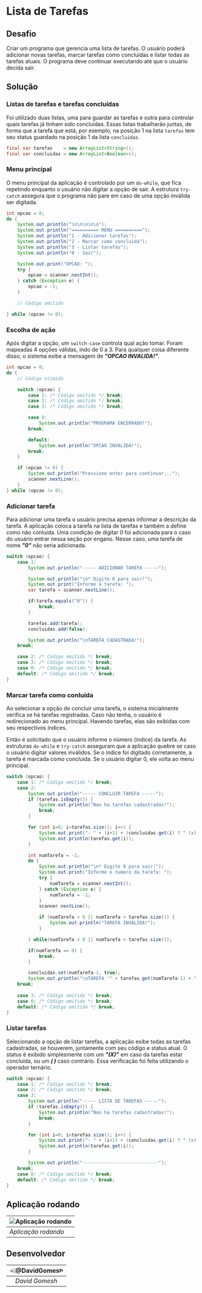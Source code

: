 # Lista de Tarefas

## Desafio

Criar um programa que gerencia uma lista de tarefas. O usuário poderá adicionar novas tarefas, marcar tarefas como concluídas e listar todas as tarefas atuais. O programa deve continuar executando até que o usuário decida sair.

## Solução

### Listas de tarefas e tarefas concluídas

Foi utilizado duas listas, uma para guardar as tarefas e outra para controlar quais tarefas já tinham sido concluídas. Essas listas trabalharão juntas, de forma que a tarefa que está, por exemplo, na posição 1 na lista `tarefas` tem seu status guardado na posição 1 da lista `concluidas`.

```java
final var tarefas    = new ArrayList<String>();
final var concluidas = new ArrayList<Boolean>();
```

### Menu principal

O menu principal da aplicação é controlado por um `do-while`, que fica repetindo enquanto o usuário não digitar a opção de sair. A estrutura `try-catch` assegura que o programa não pare em caso de uma opção inválida ser digitada.

```java
int opcao = 0;
do {
    System.out.println("\n\n\n\n\n");
    System.out.println("========== MENU ==========");
    System.out.println("1 - Adicionar tarefas");
    System.out.println("2 - Marcar como concluida");
    System.out.println("3 - Listar tarefas");
    System.out.println("0 - Sair");

    System.out.print("OPCAO: ");
    try {
        opcao = scanner.nextInt();
    } catch (Exception e) {
        opcao = -1;
    }

    // Código omitido

} while (opcao != 0);
```

### Escolha de ação

Após digitar a opção, um `switch-case` controla qual ação tomar. Foram mapeadas 4 opções válidas, indo de 0 a 3. Para qualquer coisa diferente disso, o sistema exibe a mensagem de ***"OPCAO INVALIDA!"***.

```java
int opcao = 0;
do {
    // Código otimido

    switch (opcao) {
        case 1: /* Código omitido */ break;
        case 2: /* Código omitido */ break;
        case 3: /* Código omitido */ break;

        case 0:
            System.out.println("PROGRAMA ENCERRADO!");
        break;

        default:
            System.out.println("OPCAO INVALIDA!");
        break;
    }

    if (opcao != 0) {
        System.out.println("Pressione enter para continuar...");
        scanner.nextLine();
    }
} while (opcao != 0);
```

### Adicionar tarefa

Para adicionar uma tarefa o usuário precisa apenas informar a descrição da tarefa. A aplicação coloca a tarefa na lista de tarefas e também a define como não conluída. Uma condição de digitar 0 foi adicionada para o caso do usuário entrar nessa seção por engano. Nesse caso, uma tarefa de nome ***"0"*** não seria adicionada.

```java
switch (opcao) {
    case 1:
        System.out.println("----- ADICIONAR TAREFA -----");

        System.out.println("\n* Digite 0 para sair!");
        System.out.print("Informe a tarefa: ");
        var tarefa = scanner.nextLine();

        if(tarefa.equals("0")) {
            break;
        }

        tarefas.add(tarefa);
        concluidas.add(false);

        System.out.println("\nTAREFA CADASTRADA!");
    break;

    case 2: /* Código omitido */ break;
    case 3: /* Código omitido */ break;
    case 0: /* Código omitido */ break;
    default: /* Código omitido */ break;
}
```

### Marcar tarefa como conluída

Ao selecionar a opção de concluir uma tarefa, o sistema inicialmente verifica se há tarefas registradas. Caso não tenha, o usuário é redirecionado ao menu principal. Havendo tarefas, elas são exibidas com seu respectivos índices.

Então é solicitado que o usuário informe o número (índice) da tarefa. As estruturas `do-while` e `try-catch` asseguram que a aplicação quebre se caso o usuário digitar valores inválidos. Se o índice foi digitado corretamente, a tarefa é marcada como concluída. Se o usuário digitar 0, ele volta ao menu principal.

```java
switch (opcao) {
    case 1: /* Código omitido */ break;
    case 2: 
        System.out.println("----- CONCLUIR TAREFA -----");
        if (tarefas.isEmpty()) {
            System.out.println("Nao ha tarefas cadastradas!");
            break;
        }

        for (int i=0; i<tarefas.size(); i++) {
            System.out.print("- " + (i+1) + (concluidas.get(i) ? " (x) " : " ( ) "));
            System.out.println(tarefas.get(i));
        }

        int numTarefa = -1;
        do {
            System.out.println("\n* Digite 0 para sair!");
            System.out.print("Informe o numero da tarefa: ");
            try {
                numTarefa = scanner.nextInt();
            } catch (Exception e) {
                numTarefa = -1;
            }
            scanner.nextLine();

            if (numTarefa < 0 || numTarefa > tarefas.size()) {
                System.out.println("TAREFA INVALIDA!");
            }

        } while(numTarefa < 0 || numTarefa > tarefas.size());

        if(numTarefa == 0) {
            break;
        }

        concluidas.set(numTarefa-1, true);
        System.out.println("\nTAREFA '" + tarefas.get(numTarefa-1) + "' CONCLUIDA!"); 
    break;
    
    case 3: /* Código omitido */ break;
    case 0: /* Código omitido */ break;
    default: /* Código omitido */ break;
}
```

### Listar tarefas

Selecionando a opção de listar tarefas, a aplicação exibe todas as tarefas cadastradas, se houverem, juntamente com seu código e status atual. O status é exibido simplesmente com um ***"(X)"*** em caso da tarefas estar concluída, ou um ***( )*** caso contrário. Essa verificação foi feita utilizando o operador ternário.

```java
switch (opcao) {
    case 1: /* Código omitido */ break;
    case 2: /* Código omitido */ break;
    case 3: 
        System.out.println("----- LISTA DE TAREFAS -----");
        if (tarefas.isEmpty()) {
            System.out.println("Nao ha tarefas cadastradas!");
            break;
        }

        for (int i=0; i<tarefas.size(); i++) {
            System.out.print("- " + (i+1) + (concluidas.get(i) ? " (x) " : " ( ) "));
            System.out.println(tarefas.get(i));
        }

        System.out.println("----------------------------");
    break;
    case 0: /* Código omitido */ break;
    default: /* Código omitido */ break;
}
```

## Aplicação rodando

| ![Aplicação rodando](./lista-tarefas.gif "Aplicação rodando") |
|-|
| *Aplicação rodando* |

## Desenvolvedor

| <img alt="@DavidGomesh" src="https://avatars.githubusercontent.com/DavidGomesh?size=64" style="border-radius: 50%;"> |
| :-: |
| *David Gomesh* |